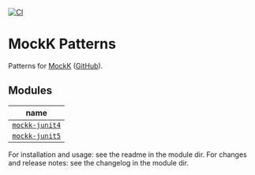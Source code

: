 [![CI](https://github.com/erikhuizinga/mockk-patterns/workflows/CI/badge.svg)](https://github.com/erikhuizinga/mockk-patterns/actions?query=workflow%3ACI)

# MockK Patterns

Patterns for [MockK](https://mockk.io) ([GitHub](https://github.com/mockk/mockk)).

## Modules

| name |
| -- |
| [`mockk-junit4`](junit4) |
| [`mockk-junit5`](junit5) |

For installation and usage: see the readme in the module dir.
For changes and release notes: see the changelog in the module dir.
